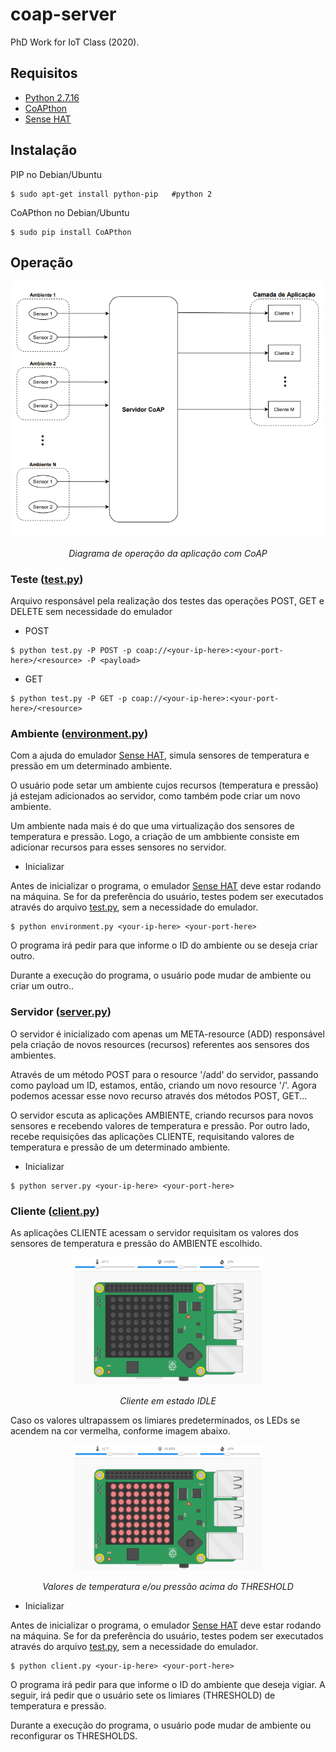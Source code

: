 # coap-server
PhD Work for IoT Class (2020).
## Requisitos

- [Python 2.7.16](https://www.python.org/download/releases/2.7/)
- [CoAPthon](https://github.com/Tanganelli/CoAPthon)
- [Sense HAT](https://projects.raspberrypi.org/en/projects/getting-started-with-the-sense-hat)

## Instalação

PIP no Debian/Ubuntu
```
$ sudo apt-get install python-pip   #python 2
```

CoAPthon no Debian/Ubuntu
```
$ sudo pip install CoAPthon
```

## Operação

<p align="center">
  <img src="/imgs/diagram.png" width="500">  
</p>
<p align="center">
  <em>Diagrama de operação da aplicação com CoAP</em>
</p>

### Teste ([test.py](https://github.com/eliaslawrence/coap-server/blob/master/test.py))

Arquivo responsável pela realização dos testes das operações POST, GET e DELETE sem  necessidade do emulador

- POST
```
$ python test.py -P POST -p coap://<your-ip-here>:<your-port-here>/<resource> -P <payload>
```

- GET
```
$ python test.py -P GET -p coap://<your-ip-here>:<your-port-here>/<resource>
```

### Ambiente ([environment.py](https://github.com/eliaslawrence/coap-server/blob/master/environment.py))

Com a ajuda do emulador [Sense HAT](https://projects.raspberrypi.org/en/projects/getting-started-with-the-sense-hat), simula sensores de temperatura e pressão em um determinado ambiente. 

O usuário pode setar um ambiente cujos recursos (temperatura e pressão) já estejam adicionados ao servidor, como também pode criar um novo ambiente.

Um ambiente nada mais é do que uma virtualização dos sensores de temperatura e pressão. Logo, a criação de um ambbiente consiste em adicionar recursos para esses sensores no servidor.

- Inicializar

Antes de inicializar o programa, o emulador [Sense HAT](https://projects.raspberrypi.org/en/projects/getting-started-with-the-sense-hat) deve estar rodando na máquina. Se for da preferência do usuário, testes podem ser executados através do arquivo [test.py](https://github.com/eliaslawrence/coap-server/blob/master/test.py), sem a necessidade do emulador.

```
$ python environment.py <your-ip-here> <your-port-here>
```

O programa irá pedir para que informe o ID do ambiente ou se deseja criar outro. 

Durante a execução do programa, o usuário pode mudar de ambiente ou criar um outro..

### Servidor ([server.py](https://github.com/eliaslawrence/coap-server/blob/master/server.py))

O servidor é inicializado com apenas um META-resource (ADD) responsável pela criação de novos resources (recursos) referentes aos sensores dos ambientes.

Através de um método POST para o resource '/add' do servidor, passando como payload um ID, estamos, então, criando um novo resource '/<new-id>'. Agora podemos acessar esse novo recurso através dos métodos POST, GET...
  
O servidor escuta as aplicações AMBIENTE, criando recursos para novos sensores e recebendo valores de temperatura e pressão. Por outro lado, recebe requisições das aplicações CLIENTE, requisitando valores de temperatura e pressão de um determinado ambiente.

- Inicializar
```
$ python server.py <your-ip-here> <your-port-here>
```

### Cliente ([client.py](https://github.com/eliaslawrence/coap-server/blob/master/client.py))

As aplicações CLIENTE acessam o servidor requisitam os valores dos sensores de temperatura e pressão do AMBIENTE escolhido.

<p align="center">
  <img src="/imgs/sensehat.png" width="300">  
</p>
<p align="center">
  <em>Cliente em estado IDLE</em>
</p>

Caso os valores ultrapassem os limiares predeterminados, os LEDs se acendem na cor vermelha, conforme imagem abaixo.

<p align="center">
  <img src="/imgs/sensehat1.png" width="300">  
</p>
<p align="center">
  <em>Valores de temperatura e/ou pressão acima do THRESHOLD</em>
</p>

- Inicializar

Antes de inicializar o programa, o emulador [Sense HAT](https://projects.raspberrypi.org/en/projects/getting-started-with-the-sense-hat) deve estar rodando na máquina. Se for da preferência do usuário, testes podem ser executados através do arquivo [test.py](https://github.com/eliaslawrence/coap-server/blob/master/test.py), sem a necessidade do emulador.

```
$ python client.py <your-ip-here> <your-port-here>
```

O programa irá pedir para que informe o ID do ambiente que deseja vigiar. A seguir, irá pedir que o usuário sete os limiares (THRESHOLD) de temperatura e pressão.

Durante a execução do programa, o usuário pode mudar de ambiente ou reconfigurar os THRESHOLDS.
